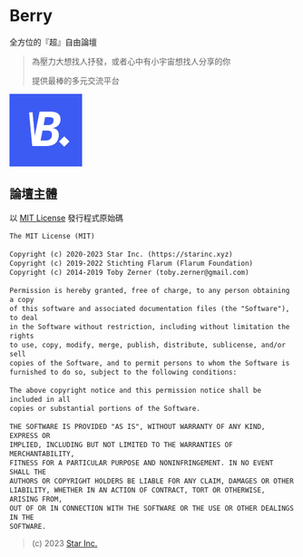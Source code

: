 # Berry

全方位的『超』自由論壇

> 為壓力大想找人抒發，或者心中有小宇宙想找人分享的你
>
> 提供最棒的多元交流平台

![logo](icon.png)

## 論壇主體

以 [MIT License](LICENSE) 發行程式原始碼

    The MIT License (MIT)

    Copyright (c) 2020-2023 Star Inc. (https://starinc.xyz)
    Copyright (c) 2019-2022 Stichting Flarum (Flarum Foundation)
    Copyright (c) 2014-2019 Toby Zerner (toby.zerner@gmail.com)

    Permission is hereby granted, free of charge, to any person obtaining a copy
    of this software and associated documentation files (the "Software"), to deal
    in the Software without restriction, including without limitation the rights
    to use, copy, modify, merge, publish, distribute, sublicense, and/or sell
    copies of the Software, and to permit persons to whom the Software is
    furnished to do so, subject to the following conditions:

    The above copyright notice and this permission notice shall be included in all
    copies or substantial portions of the Software.

    THE SOFTWARE IS PROVIDED "AS IS", WITHOUT WARRANTY OF ANY KIND, EXPRESS OR
    IMPLIED, INCLUDING BUT NOT LIMITED TO THE WARRANTIES OF MERCHANTABILITY,
    FITNESS FOR A PARTICULAR PURPOSE AND NONINFRINGEMENT. IN NO EVENT SHALL THE
    AUTHORS OR COPYRIGHT HOLDERS BE LIABLE FOR ANY CLAIM, DAMAGES OR OTHER
    LIABILITY, WHETHER IN AN ACTION OF CONTRACT, TORT OR OTHERWISE, ARISING FROM,
    OUT OF OR IN CONNECTION WITH THE SOFTWARE OR THE USE OR OTHER DEALINGS IN THE
    SOFTWARE.

> (c) 2023 [Star Inc.](https://starinc.xyz)
